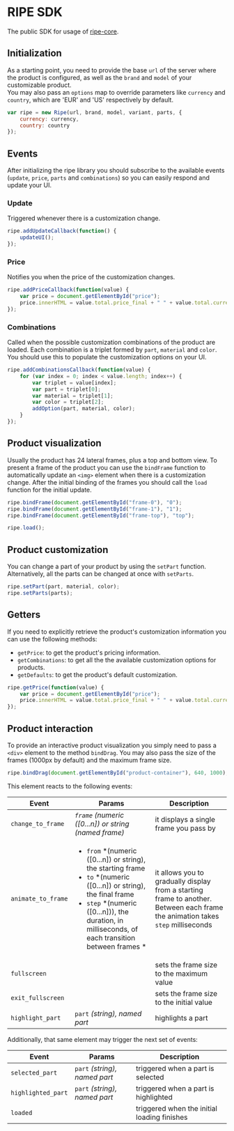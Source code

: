 # RIPE SDK
The public SDK for usage of [ripe-core](https://github.com/ripe-tech/ripe-core).

## Initialization
As a starting point, you need to provide the base `url` of the server where the product is configured, as well as the `brand` and `model` of your customizable product.  
You may also pass an `options` map to override parameters like `currency` and `country`, which are 'EUR' and 'US' respectively by default.

```javascript
var ripe = new Ripe(url, brand, model, variant, parts, {
    currency: currency,
    country: country
});
```

## Events
After initializing the ripe library you should subscribe to the available events (`update`, `price`, `parts` and `combinations`) so you can easily respond and update your UI.

### Update

Triggered whenever there is a customization change.

```javascript
ripe.addUpdateCallback(function() {
    updateUI();
});
```

### Price
Notifies you when the price of the customization changes.

```javascript
ripe.addPriceCallback(function(value) {
    var price = document.getElementById("price");
    price.innerHTML = value.total.price_final + " " + value.total.currency;
});
```

### Combinations
Called when the possible customization combinations of the product are loaded. Each combination is a triplet formed by `part`, `material` and `color`. You should use this to populate the customization options on your UI.

```javascript
ripe.addCombinationsCallback(function(value) {
    for (var index = 0; index < value.length; index++) {
        var triplet = value[index];
        var part = triplet[0];
        var material = triplet[1];
        var color = triplet[2];
        addOption(part, material, color);
    }
});
```

## Product visualization
Usually the product has 24 lateral frames, plus a top and bottom view.
To present a frame of the product you can use the `bindFrame` function to automatically update an `<img>` element when there is a customization change.
After the initial binding of the frames you should call the `load` function for the initial update.

```javascript
ripe.bindFrame(document.getElementById("frame-0"), "0");
ripe.bindFrame(document.getElementById("frame-1"), "1");
ripe.bindFrame(document.getElementById("frame-top"), "top");

ripe.load();
```

## Product customization
You can change a part of your product by using the `setPart` function.
Alternatively, all the parts can be changed at once with `setParts`.

```javascript
ripe.setPart(part, material, color);
ripe.setParts(parts);
```

## Getters
If you need to explicitly retrieve the product's customization information you can use the following methods:

- `getPrice`: to get the product's pricing information.
- `getCombinations`: to get all the the available customization options for products.
- `getDefaults`: to get the product's default customization.

```javascript
ripe.getPrice(function(value) {
    var price = document.getElementById("price");
    price.innerHTML = value.total.price_final + " " + value.total.currency;
});
```

## Product interaction
To provide an interactive product visualization you simply need to pass a `<div>` element to the method `bindDrag`. You may also pass the size of the frames (1000px by default) and the maximum frame size.

```javascript
ripe.bindDrag(document.getElementById("product-container"), 640, 1000);
```

This element reacts to the following events:

| Event | Params | Description |
| --- | --- | --- |
| `change_to_frame` | *`frame` (numeric ([0...n]) or string (named frame)* | it displays a single frame you pass by |
| `animate_to_frame` |  <ul><li>`from` *(numeric ([0...n]) or string), the starting frame</li><li>`to` *(numeric ([0...n]) or string), the final frame</li><li>`step` *(numeric ([0...n])), the duration, in milliseconds, of each transition between frames *</li></ul> | it allows you to gradually display from a starting frame to another. Between each frame the animation takes `step` milliseconds |
| `fullscreen` | | sets the frame size to the maximum value |
| `exit_fullscreen` | | sets the frame size to the initial value |
| `highlight_part` | `part` *(string), named part* | highlights a part |

Additionally, that same element may trigger the next set of events:

| Event | Params | Description |
| --- | --- | --- |
| `selected_part` | `part` *(string), named part* | triggered when a part is selected |
| `highlighted_part` | `part` *(string), named part* | triggered when a part is highlighted |
| `loaded` | | triggered when the initial loading finishes |
